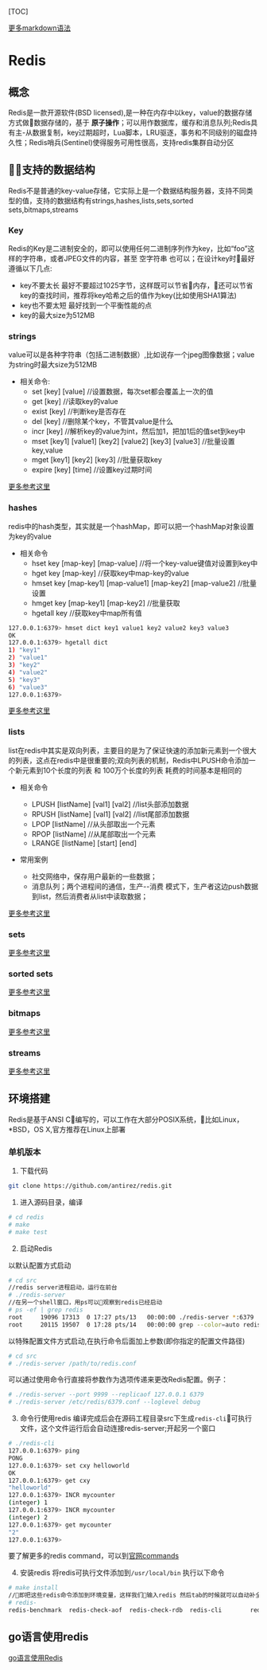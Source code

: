 


<!-- @import "[TOC]" {cmd="toc" depthFrom=1 depthTo=6 orderedList=false} -->

[TOC]

[更多markdown语法](https://shd101wyy.github.io/markdown-preview-enhanced/#/zh-cn/markdown-basics)

# Redis
## 概念
Redis是一款开源软件(BSD licensed),是一种在内存中以key，value的数据存储方式做数据存储的，基于 **原子操作**；可以用作数据库，缓存和消息队列;Redis具有主-从数据复制，key过期超时，Lua脚本，LRU驱逐，事务和不同级别的磁盘持久性；Redis哨兵(Sentinel)使得服务可用性很高，支持redis集群自动分区

## 支持的数据结构
Redis不是普通的key-value存储，它实际上是一个数据结构服务器，支持不同类型的值，支持的数据结构有strings,hashes,lists,sets,sorted sets,bitmaps,streams


### Key
Redis的Key是二进制安全的，即可以使用任何二进制序列作为key，比如“foo”这样的字符串，或者JPEG文件的内容，甚至 空字符串 也可以；在设计key时最好遵循以下几点:
- key不要太长 最好不要超过1025字节，这样既可以节省内存，还可以节省key的查找时间，推荐将key哈希之后的值作为key(比如使用SHA1算法)
- key也不要太短 最好找到一个平衡性能的点
- key的最大size为512MB
### strings
value可以是各种字符串（包括二进制数据）,比如说存一个jpeg图像数据；value为string时最大size为512MB
- 相关命令:
  - set [key] [value] 
  //设置数据，每次set都会覆盖上一次的值
  - get [key] 
  //读取key的value
  - exist [key]
  //判断key是否存在
  - del [key]
  //删除某个key，不管其value是什么
  - incr [key]
  //解析key的value为int，然后加1，把加1后的值set到key中
  - mset [key1] [value1] [key2] [value2] [key3] [value3]
  //批量设置key,value
  - mget [key1] [key2] [key3] 
  //批量获取key
  - expire [key] [time]
  //设置key过期时间
 
[更多参考这里](https://redis.io/commands#string) 
### hashes
redis中的hash类型，其实就是一个hashMap，即可以把一个hashMap对象设置为key的value
- 相关命令
  - hset key [map-key] [map-value]
  //将一个key-value键值对设置到key中
  - hget key [map-key]
  //获取key中map-key的value
  - hmset key [map-key1] [map-value1] [map-key2] [map-value2]
  //批量设置
  - hmget key [map-key1] [map-key2]
  //批量获取
  - hgetall key
  //获取key中map所有值
  
```bash
127.0.0.1:6379> hmset dict key1 value1 key2 value2 key3 value3
OK
127.0.0.1:6379> hgetall dict
1) "key1"
2) "value1"
3) "key2"
4) "value2"
5) "key3"
6) "value3"
127.0.0.1:6379>

```
[更多参考这里](https://redis.io/commands#hash)

### lists
list在redis中其实是双向列表，主要目的是为了保证快速的添加新元素到一个很大的列表，这点在redis中是很重要的;双向列表的机制，Redis中LPUSH命令添加一个新元素到10个长度的列表 和 100万个长度的列表 耗费的时间基本是相同的
- 相关命令
  - LPUSH [listName] [val1] [val2] 
  //list头部添加数据
  - RPUSH [listName] [val1] [val2]
  //list尾部添加数据
  - LPOP [listName] 
  //从头部取出一个元素
  - RPOP [listName] 
  //从尾部取出一个元素
  - LRANGE [listName] [start] [end]

- 常用案例
  - 社交网络中，保存用户最新的一些数据；
  - 消息队列；两个进程间的通信，生产--消费 模式下，生产者这边push数据到list，然后消费者从list中读取数据；

[更多参考这里](https://redis.io/commands#list)

### sets


[更多参考这里](https://redis.io/commands#set)

### sorted sets


[更多参考这里](https://redis.io/commands#sorted_set)

### bitmaps

[更多参考这里](https://redis.io/commands#list)
### streams

[更多参考这里](https://redis.io/commands#stream)

## 环境搭建
Redis是基于ANSI C编写的，可以工作在大部分POSIX系统，比如Linux，*BSD，OS X,官方推荐在Linux上部署 

### 单机版本
1. 下载代码
```bash
git clone https://github.com/antirez/redis.git
```

1. 进入源码目录，编译 
  ```bash
  # cd redis
  # make
  # make test
  ```

2. 启动Redis
  
  以默认配置方式启动
  ```bash
  # cd src
  //redis server进程启动，运行在前台
  # ./redis-server
  //在另一个shell窗口，用ps可以观察到redis已经启动
  # ps -ef | grep redis
root     19096 17313  0 17:27 pts/13   00:00:00 ./redis-server *:6379
root     20115 19507  0 17:28 pts/14   00:00:00 grep --color=auto redis
  ```
  以特殊配置文件方式启动,在执行命令后面加上参数(即你指定的配置文件路径)
  ```bash
  # cd src
  # ./redis-server /path/to/redis.conf
  ```
  可以通过使用命令行直接将参数作为选项传递来更改Redis配置。例子：
  ````bash
  # ./redis-server --port 9999 --replicaof 127.0.0.1 6379
  # ./redis-server /etc/redis/6379.conf --loglevel debug
  ````

3. 命令行使用redis
编译完成后会在源码工程目录src下生成`redis-cli`可执行文件，这个文件运行后会自动连接redis-server;开起另一个窗口
```bash
# ./redis-cli
127.0.0.1:6379> ping
PONG
127.0.0.1:6379> set cxy helloworld
OK
127.0.0.1:6379> get cxy
"helloworld"
127.0.0.1:6379> INCR mycounter
(integer) 1
127.0.0.1:6379> INCR mycounter
(integer) 2
127.0.0.1:6379> get mycounter
"2"
127.0.0.1:6379>

```
要了解更多的redis command，可以到[官网commands](http://redis.io/commands)

4. 安装redis
将redis可执行文件添加到`/usr/local/bin` 执行以下命令
```bash
# make install
//即把这些redis命令添加到环境变量，这样我们输入redis 然后tab的时候就可以自动补全
# redis-
redis-benchmark  redis-check-aof  redis-check-rdb  redis-cli        redis-sentinel   redis-server
```

## go语言使用redis
[go语言使用Redis]()





